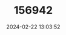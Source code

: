 ---
title: "156942"
category: "Acicula fusca"
draft: false
date: 2024-02-22 13:03:52
languages:
  English: ["Point Snail"]
---